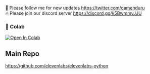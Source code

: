🐣 Please follow me for new updates https://twitter.com/camenduru <br />
🔥 Please join our discord server https://discord.gg/k5BwmmvJJU

### 🦒 Colab

[![Open In Colab](https://colab.research.google.com/assets/colab-badge.svg)](https://colab.research.google.com/github/camenduru/elevenlabs-colab/blob/main/elevenlabs_colab.ipynb)


## Main Repo
https://github.com/elevenlabs/elevenlabs-python
